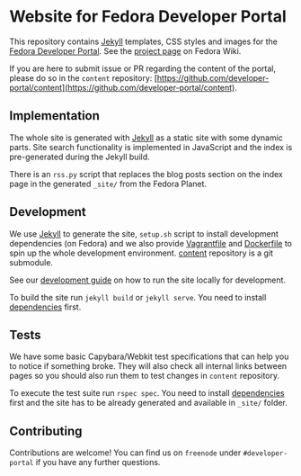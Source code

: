 # Website for Fedora Developer Portal

This repository contains [Jekyll](http://jekyllrb.com/) templates, CSS styles and images for the [Fedora Developer Portal](https://developer.fedoraproject.org/). See the [project page](https://fedoraproject.org/wiki/Websites/Developer) on Fedora Wiki.

If you are here to submit issue or PR regarding the content of the portal, please do so in the `content` repository:
[https://github.com/developer-portal/content](https://github.com/developer-portal/content).

## Implementation

The whole site is generated with [Jekyll](http://jekyllrb.com/) as a static site with some dynamic parts. Site search functionality is implemented in JavaScript and the index is pre-generated during the Jekyll build.

There is an `rss.py` script that replaces the blog posts section on the index page in the generated `_site/` from the Fedora Planet.

## Development

We use [Jekyll](http://jekyllrb.com/) to generate the site, `setup.sh` script to install development dependencies (on Fedora) and we also provide [Vagrantfile](/Vagrantfile) and [Dockerfile](/Dockerfile)
to spin up the whole development environment. [content](https://github.com/developer-portal/content) repository is a git submodule.

See our [development guide](/DEVELOPMENT.md) on how to run the site locally for development.

To build the site run `jekyll build` or `jekyll serve`. You need to install [dependencies](/setup.sh) first.

## Tests

We have some basic Capybara/Webkit test specifications that can help you to notice if something broke. They will also check all internal links between pages so you should also run them to test changes in `content` repository.

To execute the test suite run `rspec spec`. You need to install [dependencies](/setup.sh) first and the site has to be already generated and available in `_site/` folder.

## Contributing

Contributions are welcome! You can find us on `freenode` under `#developer-portal` if you have any further questions.
